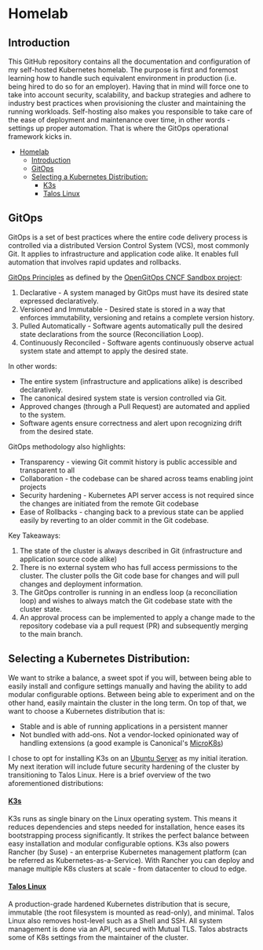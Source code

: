 # Homelab

## Introduction 

This GitHub repository contains all the documentation and configuration of my self-hosted Kubernetes homelab.
The purpose is first and foremost learning how to handle such equivalent environment in production (i.e. being hired to do so for an employer).
Having that in mind will force one to take into account security, scalability, and backup strategies and adhere to industry best practices when provisioning the cluster and maintaining the running workloads. 
Self-hosting also makes you responsible to take care of the ease of deployment and maintenance over time, in other words - settings up proper automation. That is where the GitOps operational framework kicks in.

- [Homelab](#homelab)
  - [Introduction](#introduction)
  - [GitOps](#gitops)
  - [Selecting a Kubernetes Distribution:](#selecting-a-kubernetes-distribution)
      - [K3s](#k3s)
      - [Talos Linux](#talos-linux)


## GitOps

GitOps is a set of best practices where the entire code delivery process is controlled via a distributed Version Control System (VCS), most commonly Git. It applies to infrastructure and application code alike. It enables full automation that involves rapid updates and rollbacks.

[GitOps Principles](https://opengitops.dev/) as defined by the [OpenGitOps CNCF Sandbox project](https://github.com/open-gitops/project):

1. Declarative - A system managed by GitOps must have its desired state expressed declaratively.
2. Versioned and Immutable - Desired state is stored in a way that enforces immutability, versioning and retains a complete version history.
3. Pulled Automatically - Software agents automatically pull the desired state declarations from the source (Reconciliation Loop).
4. Continuously Reconciled - Software agents continuously observe actual system state and attempt to apply the desired state.

In other words:

- The entire system (infrastructure and applications alike) is described declaratively.
- The canonical desired system state is version controlled via Git.
- Approved changes (through a Pull Request) are automated and applied to the system.
- Software agents ensure correctness and alert upon recognizing drift from the desired state.

GitOps methodology also highlights:

- Transparency -  viewing Git commit history is public accessible and transparent to all
- Collaboration - the codebase can be shared across teams enabling joint projects
- Security hardening - Kubernetes API server access is not required since the changes are initiated from the remote Git codebase
- Ease of Rollbacks - changing back to a previous state can be applied easily by reverting to an older commit in the Git codebase.

 Key Takeaways:

1. The state of the cluster is always described in Git (infrastructure and application source code alike) 
2. There is no external system who has full access permissions to the cluster. The cluster polls the Git code base for changes and will pull changes and deployment information.
3. The GitOps controller is running in an endless loop (a reconciliation loop) and wishes to always match the Git codebase state with the cluster state.
4. An approval process can be implemented to apply a change made to the repository codebase via a pull request (PR) and subsequently  merging to the main branch.

## Selecting a Kubernetes Distribution:

We want to strike a balance, a sweet spot if you will, between being able to easily install and configure settings manually and having the ability to add modular configurable options. Between being able to experiment and on the other hand, easily maintain the cluster in the long term.
On top of that, we want to choose a Kubernetes distribution that is: 
- Stable and is able of running applications in a persistent manner
- Not bundled with add-ons. Not a vendor-locked opinionated way of handling extensions (a good example is Canonical's [MicroK8s](https://microk8s.io/))

I chose to opt for installing K3s on an [Ubuntu Server](https://ubuntu.com/download/server) as my initial iteration. 
My next iteration will include future security hardening of the cluster by transitioning to Talos Linux.
Here is a brief overview of the two aforementioned distributions:
#### [K3s](https://k3s.io/)

K3s runs as single binary on the Linux operating system. This means it reduces dependencies and steps needed for installation, hence eases its bootstrapping process significantly. It strikes the perfect balance between easy installation and modular configurable options.
K3s also powers Rancher (by Suse) - an enterprise Kubernetes management platform (can be referred as Kubernetes-as-a-Service).
With Rancher you can deploy and manage multiple K8s clusters at scale - from datacenter to cloud to edge.

#### [Talos Linux](https://www.talos.dev/)

A production-grade hardened Kubernetes distribution that is secure, immutable (the root filesystem is mounted as read-only), and minimal.
Talos Linux also removes host-level such as a Shell and SSH. All system management is done via an API, secured with Mutual TLS.
Talos abstracts some of K8s settings from the maintainer of the cluster.
